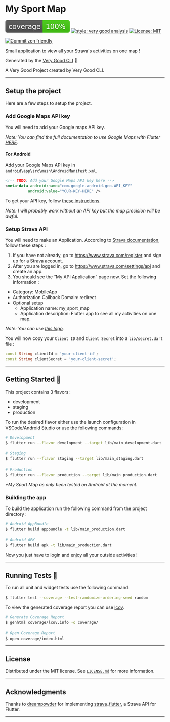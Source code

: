 # My Sport Map

![coverage][coverage_badge]
[![style: very good analysis][very_good_analysis_badge]][very_good_analysis_link]
[![License: MIT][license_badge]][license_link]

[![Commitizen friendly](https://img.shields.io/badge/commitizen-friendly-brightgreen.svg)](http://commitizen.github.io/cz-cli/)

Small application to view all your Strava's activities on one map !

Generated by the [Very Good CLI][very_good_cli_link] 🤖

A Very Good Project created by Very Good CLI.

---

## Setup the project

Here are a few steps to setup the project.

### Add Google Maps API key

You will need to add your Google maps API key.

*Note:
You can find the full documentation to use Google Maps with Flutter
[HERE](https://codelabs.developers.google.com/codelabs/google-maps-in-flutter/).*

#### For Android

Add your Google Maps API key in `android\app\src\main\AndroidManifest.xml`.

```xml
<!-- TODO: Add your Google Maps API key here -->
<meta-data android:name="com.google.android.geo.API_KEY"
          android:value="YOUR-KEY-HERE" />
```

To get your API key, follow [these instructions](https://developers.google.com/maps/documentation/android-sdk/get-api-key).

*Note:
I will probably work without an API key but the map precision will be awful.*

### Setup Strava API

You will need to make an Application. According to [Strava
documentation](https://developers.strava.com/docs/getting-started/), follow
these steps :

1. If you have not already, go to https://www.strava.com/register and sign up for a Strava account.
2. After you are logged in, go to https://www.strava.com/settings/api and create an app.
3. You should see the “My API Application” page now. Set the following information :
  - Category: MobileApp
  - Authorization Callback Domain: redirect
  - Optional setup
    - Application name: my_sport_map
    - Application description: Flutter app to see all my activities on one map.

*Note: You can use [this logo](assets/map_logo.png).*

You will now copy your `Client ID` and `Client Secret` into a `lib/secret.dart`
file :

```dart
const String clientId = 'your-client-id';
const String clientSecret = 'your-client-secret';
```

---

## Getting Started 🚀

This project contains 3 flavors:

- development
- staging
- production

To run the desired flavor either use the launch configuration in VSCode/Android Studio or use the following commands:

```sh
# Development
$ flutter run --flavor development --target lib/main_development.dart

# Staging
$ flutter run --flavor staging --target lib/main_staging.dart

# Production
$ flutter run --flavor production --target lib/main_production.dart
```

_\*My Sport Map as only been tested on Android at the moment._

### Building the app

To build the application run the following command from the project directory :
```sh
# Android AppBundle
$ flutter build appbundle -t lib/main_production.dart

# Android APK
$ flutter build apk -t lib/main_production.dart
```

Now you just have to login and enjoy all your outside activities !

---

## Running Tests 🧪

To run all unit and widget tests use the following command:

```sh
$ flutter test --coverage --test-randomize-ordering-seed random
```

To view the generated coverage report you can use [lcov](https://github.com/linux-test-project/lcov).

```sh
# Generate Coverage Report
$ genhtml coverage/lcov.info -o coverage/

# Open Coverage Report
$ open coverage/index.html
```

---

## License

Distributed under the MIT license. See [`LICENSE.md`](https://github.com/Nenuphar12/MySportMap/blob/main/LICENSE.md) for more information.

---

## Acknowledgments

Thanks to [dreampowder](https://github.com/dreampowder/) for implementing
[strava_flutter](https://github.com/dreampowder/strava_flutter/), a Strava API
for Flutter.

---

[coverage_badge]: coverage_badge.svg
[license_badge]: https://img.shields.io/badge/license-MIT-blue.svg
[license_link]: LICENSE.md
[very_good_analysis_badge]: https://img.shields.io/badge/style-very_good_analysis-B22C89.svg
[very_good_analysis_link]: https://pub.dev/packages/very_good_analysis
[very_good_cli_link]: https://github.com/VeryGoodOpenSource/very_good_cli
